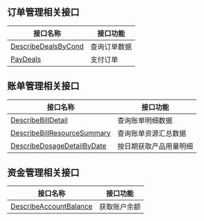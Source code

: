 ## 订单管理相关接口

| 接口名称 | 接口功能 |
|---------|---------|
| [DescribeDealsByCond](https://cloud.tencent.com/document/api/555/19179) | 查询订单数据 |
| [PayDeals](https://cloud.tencent.com/document/api/555/19178) | 支付订单 |

## 账单管理相关接口

| 接口名称 | 接口功能 |
|---------|---------|
| [DescribeBillDetail](https://cloud.tencent.com/document/api/555/19182) | 查询账单明细数据 |
| [DescribeBillResourceSummary](https://cloud.tencent.com/document/api/555/19181) | 查询账单资源汇总数据 |
| [DescribeDosageDetailByDate](https://cloud.tencent.com/document/api/555/33985) | 按日期获取产品用量明细 |

## 资金管理相关接口

| 接口名称 | 接口功能 |
|---------|---------|
| [DescribeAccountBalance](https://cloud.tencent.com/document/api/555/20253) | 获取账户余额 |

